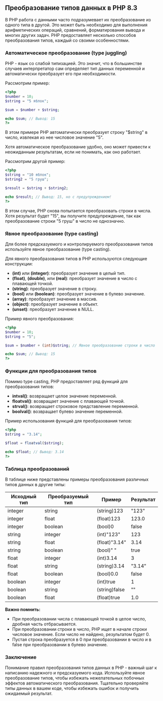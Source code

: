 ## Преобразование типов данных в PHP 8.3

В PHP работа с данными часто подразумевает их преобразование из одного типа в другой. Это может быть необходимо для выполнения арифметических операций, сравнений, форматирования вывода и многих других задач. PHP предоставляет несколько способов преобразования типов, каждый со своими особенностями.

### Автоматическое преобразование (type juggling)

PHP - язык со слабой типизацией. Это значит, что в большинстве случаев интерпретатор сам определяет тип данных переменной и автоматически преобразует его при необходимости. 

Рассмотрим пример:

```php
<?php
$number = 10; 
$string = "5 яблок";

$sum = $number + $string; 

echo $sum; // Вывод: 15
?>
```

В этом примере PHP автоматически преобразует строку "$string" в число, извлекая из нее числовое значение "5".

Хотя автоматическое преобразование удобно, оно может привести к неожиданным результатам, если не понимать, как оно работает. 

Рассмотрим другой пример:

```php
<?php
$string = "10 яблок";
$string2 = "5 груш";

$result = $string + $string2;

echo $result; // Вывод: 15, но с предупреждением! 
?>
```

В этом случае, PHP снова попытается преобразовать строки в числа.  Хотя результат будет "15", вы получите предупреждение, так как преобразование строки "5 груш" в число не однозначно.

### Явное преобразование (type casting)

Для более предсказуемого и контролируемого преобразования типов используйте явное преобразование (type casting). 

Для явного преобразования типов в PHP используются следующие конструкции:

* **(int)** или **(integer)**: преобразует значение в целый тип.
* **(float)**, **(double)**, или **(real)**: преобразует значение в число с плавающей точкой.
* **(string)**: преобразует значение в строку.
* **(bool)** или **(boolean)**: преобразует значение в булево значение.
* **(array)**: преобразует значение в массив.
* **(object)**: преобразует значение в объект.
* **(unset)**: преобразует значение в NULL.

Пример явного преобразования:

```php
<?php
$number = 10;
$string = "5";

$sum = $number + (int)$string; // Явное преобразование строки в число

echo $sum; // Вывод: 15
?>
```

### Функции для преобразования типов

Помимо type casting, PHP предоставляет ряд функций для преобразования типов:

* **intval()**:  возвращает целое значение переменной.
* **floatval()**: возвращает значение с плавающей точкой.
* **strval()**:  возвращает строковое представление переменной.
* **boolval()**: возвращает булево значение переменной.

Пример использования функций для преобразования типов:

```php
<?php
$string = "3.14";

$float = floatval($string);

echo $float; // Вывод: 3.14
?>
```

### Таблица преобразований

В таблице ниже представлены примеры преобразования различных типов данных в другие типы:

| Исходный тип |  Преобразуемый тип  | Пример |  Результат  | 
|--------------|----------------------|---------|------------|
| integer      | string               | (string)123 | "123"     | 
| integer      | float                | (float)123  | 123.0      |
| integer      | boolean              | (bool)0    | false      |
| string      | integer               | (int)"123"  | 123        | 
| string      | float                | (float)"3.14" | 3.14      |
| string      | boolean              | (bool)" "  | true       |
| float       | integer               | (int)3.14  | 3          |
| float       | string               | (string)3.14 | "3.14"    |
| float       | boolean              | (bool)0.0  | false      |
| boolean      | integer               | (int)true   | 1          |
| boolean      | string               | (string)false | ""        | 
| boolean      | float                | (float)true  | 1.0       |

**Важно помнить:**

* При преобразовании числа с плавающей точкой в целое число, дробная часть отбрасывается.
* При преобразовании строки в число, PHP ищет в начале строки числовое значение. Если число не найдено, результатом будет 0.
* Пустая строка преобразуется в 0 при преобразовании в число и в false при преобразовании в булево значение.

### Заключение

Понимание правил преобразования типов данных в PHP - важный шаг к написанию надежного и предсказуемого кода. Используйте явное преобразование типов, чтобы избежать нежелательных побочных эффектов автоматического преобразования. Тщательно проверяйте типы данных в вашем коде, чтобы избежать ошибок и получить ожидаемый результат. 
